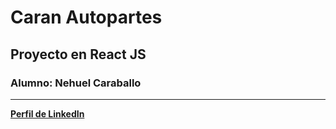 # Caran Autopartes
## Proyecto en React JS
### Alumno: Nehuel Caraballo
---
**[Perfil de LinkedIn](https://www.linkedin.com/in/nehuel-caraballo-234a9222a/)**
